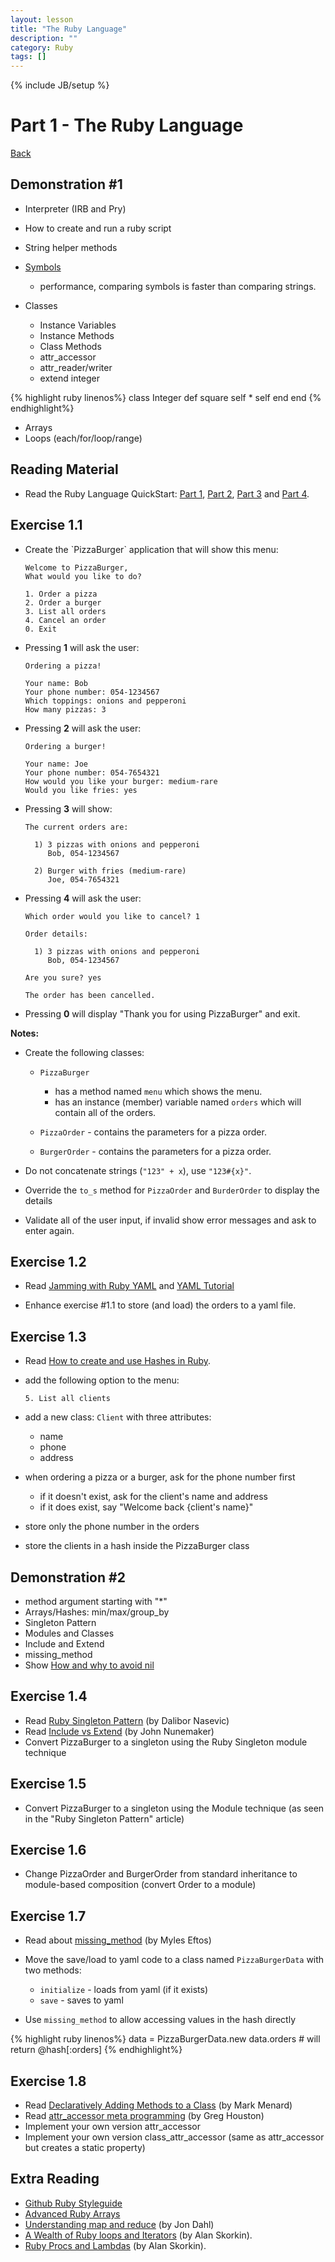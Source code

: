 ```yaml
---
layout: lesson
title: "The Ruby Language"
description: ""
category: Ruby
tags: []
---
```

{% include JB/setup %}

Part 1 - The Ruby Language
==========================

[Back](../index.html)

Demonstration \#1
-----------------

-   Interpreter (IRB and Pry)
-   How to create and run a ruby script
-   String helper methods
-   [Symbols](http://www.troubleshooters.com/codecorn/ruby/symbols.htm) 
    - performance, comparing symbols is faster than comparing strings.
-   Classes

    -   Instance Variables
    -   Instance Methods
    -   Class Methods
    -   attr\_accessor
    -   attr\_reader/writer
    -   extend integer

{% highlight ruby linenos%}
class Integer
  def square
    self * self
  end
end
{% endhighlight%}

-   Arrays
-   Loops (each/for/loop/range)

Reading Material
----------------

-   Read the Ruby Language QuickStart: [Part
    1](http://www.ruby-lang.org/en/documentation/quickstart), [Part
    2](http://www.ruby-lang.org/en/documentation/quickstart/2), [Part
    3](http://www.ruby-lang.org/en/documentation/quickstart/3) and [Part
    4](http://www.ruby-lang.org/en/documentation/quickstart/4).

Exercise 1.1
------------

-   Create the \`PizzaBurger\` application that will show this menu:

        Welcome to PizzaBurger,
        What would you like to do?

        1. Order a pizza
        2. Order a burger
        3. List all orders
        4. Cancel an order
        0. Exit

-   Pressing **1** will ask the user:

        Ordering a pizza!

        Your name: Bob
        Your phone number: 054-1234567
        Which toppings: onions and pepperoni
        How many pizzas: 3

-   Pressing **2** will ask the user:

        Ordering a burger!

        Your name: Joe
        Your phone number: 054-7654321
        How would you like your burger: medium-rare
        Would you like fries: yes

-   Pressing **3** will show:

        The current orders are:

          1) 3 pizzas with onions and pepperoni
             Bob, 054-1234567

          2) Burger with fries (medium-rare)
             Joe, 054-7654321

-   Pressing **4** will ask the user:

        Which order would you like to cancel? 1

        Order details:

          1) 3 pizzas with onions and pepperoni
             Bob, 054-1234567

        Are you sure? yes

        The order has been cancelled.

-   Pressing **0** will display "Thank you for using PizzaBurger" and
    exit.

**Notes:**

-   Create the following classes:

    -   `PizzaBurger`

        -   has a method named `menu` which shows the menu.
        -   has an instance (member) variable named `orders` which will
            contain all of the orders.

    -   `PizzaOrder` - contains the parameters for a pizza order.
    -   `BurgerOrder` - contains the parameters for a pizza order.

-   Do not concatenate strings (`"123" + x`), use `"123#{x}"`.
-   Override the `to_s` method for `PizzaOrder` and `BurderOrder` to
    display the details
-   Validate all of the user input, if invalid show error messages and
    ask to enter again.

Exercise 1.2
------------

-   Read [Jamming with Ruby
    YAML](http://juixe.com/techknow/index.php/2009/10/08/jamming-with-ruby-yaml/)
    and [YAML Tutorial](http://rhnh.net/2011/01/31/yaml-tutorial)

-   Enhance exercise \#1.1 to store (and load) the orders to a yaml
    file.

Exercise 1.3
------------

-   Read [How to create and use Hashes in
    Ruby](http://ruby.about.com/od/rubyfeatures/a/hashes.htm).

-   add the following option to the menu:

        5. List all clients

-   add a new class: `Client` with three attributes:

    -   name
    -   phone
    -   address

-   when ordering a pizza or a burger, ask for the phone number first

    -   if it doesn't exist, ask for the client's name and address
    -   if it does exist, say "Welcome back {client's name}"

-   store only the phone number in the orders
-   store the clients in a hash inside the PizzaBurger class

Demonstration \#2
-----------------

-   method argument starting with "\*"
-   Arrays/Hashes: min/max/group\_by
-   Singleton Pattern
-   Modules and Classes
-   Include and Extend
-   missing\_method
-   Show [How and why to avoid
    nil](https://www.destroyallsoftware.com/screencasts/catalog/how-and-why-to-avoid-nil)

Exercise 1.4
------------

-   Read [Ruby Singleton
    Pattern](http://dalibornasevic.com/posts/9-ruby-singleton-pattern-again)
    (by Dalibor Nasevic)
-   Read [Include vs
    Extend](http://railstips.org/blog/archives/2009/05/15/include-vs-extend-in-ruby/)
    (by John Nunemaker)
-   Convert PizzaBurger to a singleton using the Ruby Singleton module
    technique

Exercise 1.5
------------

-   Convert PizzaBurger to a singleton using the Module technique (as
    seen in the "Ruby Singleton Pattern" article)

Exercise 1.6
------------

-   Change PizzaOrder and BurgerOrder from standard inheritance to
    module-based composition (convert Order to a module)

Exercise 1.7
------------

-   Read about
    [missing\_method](http://www.sitepoint.com/lets-get-meta-missing-method/)
    (by Myles Eftos)
-   Move the save/load to yaml code to a class named `PizzaBurgerData`
    with two methods:

    -   `initialize` - loads from yaml (if it exists)
    -   `save` - saves to yaml

-   Use `missing_method` to allow accessing values in the hash directly

{% highlight ruby linenos%}
data = PizzaBurgerData.new
data.orders # will return @hash[:orders]
{% endhighlight%}

Exercise 1.8
------------

-   Read [Declaratively Adding Methods to a
    Class](http://www.vitarara.org/cms/ruby_metaprogamming_declaratively_adding_methods_to_a_class)
    (by Mark Menard)
-   Read [attr\_accessor meta
    programming](http://ghouston.blogspot.com/2006/05/attraccessor-meta-programming.html)
    (by Greg Houston)
-   Implement your own version attr\_accessor
-   Implement your own version class\_attr\_accessor (same as
    attr\_accessor but creates a static property)

Extra Reading
-------------

-   [Github Ruby Styleguide](https://github.com/styleguide/ruby)
-   [Advanced Ruby
    Arrays](http://www.techotopia.com/index.php/Advanced_Ruby_Arrays)
-   [Understanding map and
    reduce](http://railspikes.com/2008/8/11/understanding-map-and-reduce)
    (by Jon Dahl)
-   [A Wealth of Ruby loops and
    Iterators](http://www.skorks.com/2009/09/a-wealth-of-ruby-loops-and-iterators/)
    (by Alan Skorkin).
-   [Ruby Procs and
    Lambdas](http://www.skorks.com/2010/05/ruby-procs-and-lambdas-and-the-difference-between-them/)
    (by Alan Skorkin).


